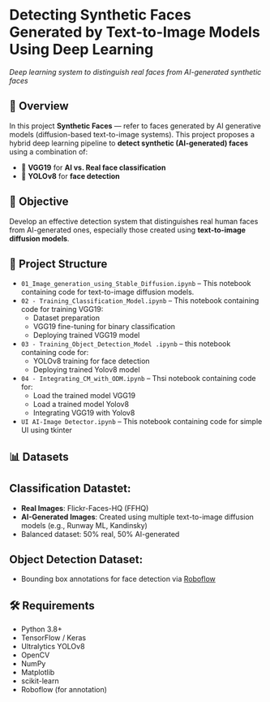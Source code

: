 # Detecting Synthetic Faces Generated by Text-to-Image Models Using Deep Learning


*Deep learning system to distinguish real faces from AI-generated synthetic faces*

## 🧠 Overview

In this project **Synthetic Faces** — refer to faces generated by AI generative models (diffusion-based text-to-image systems). This project proposes a hybrid deep learning pipeline to **detect synthetic (AI-generated) faces** using a combination of:

- 🧩 **VGG19** for **AI vs. Real face classification**
- 🧩 **YOLOv8** for **face detection**


## 🎯 Objective

Develop an effective detection system that distinguishes real human faces from AI-generated ones, especially those created using **text-to-image diffusion models**.

## 📂 Project Structure

- `01_Image_generation_using_Stable_Diffusion.ipynb` – This notebook containing code for text-to-image diffusion models.
- `02 - Training_Classification_Model.ipynb` – This notebook containing code for training VGG19:
  - Dataset preparation
  - VGG19 fine-tuning for binary classification
  - Deploying trained VGG19 model
- `03 - Training_Object_Detection_Model .ipynb` – this notebook containing code for:
  - YOLOv8 training for face detection
  - Deploying trained Yolov8 model
- `04 - Integrating_CM_with_ODM.ipynb` – Thsi notebook containing code for:
  - Load the trained model VGG19
  - Load a trained model Yolov8
  - Integrating VGG19 with Yolov8
- `UI AI-Image Detector.ipynb` – This notebook containing code for simple UI using tkinter 
  

## 📊 Datasets

## Classification Datastet:
  - **Real Images**: Flickr-Faces-HQ (FFHQ)
  - **AI-Generated Images**: Created using multiple text-to-image diffusion models (e.g., Runway ML, Kandinsky)
  - Balanced dataset: 50% real, 50% AI-generated


    
## Object Detection Dataset:
   - Bounding box annotations for face detection via [Roboflow](https://roboflow.com/)

## 🛠️ Requirements

- Python 3.8+
- TensorFlow / Keras
- Ultralytics YOLOv8
- OpenCV
- NumPy
- Matplotlib
- scikit-learn
- Roboflow (for annotation)
